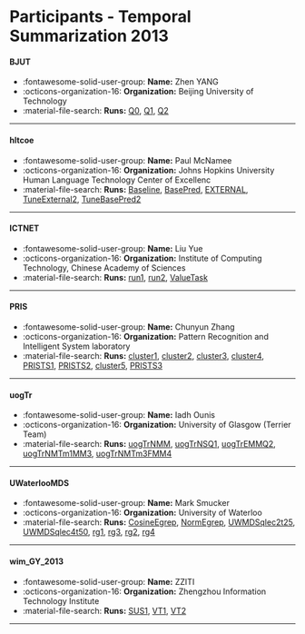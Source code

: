 # Participants - Temporal Summarization 2013 

#### BJUT 
 - :fontawesome-solid-user-group: **Name:** Zhen YANG 
 - :octicons-organization-16: **Organization:** Beijing University of Technology 
 - :material-file-search: **Runs:** [Q0](./runs.md#q0), [Q1](./runs.md#q1), [Q2](./runs.md#q2) 

---
#### hltcoe 
 - :fontawesome-solid-user-group: **Name:** Paul McNamee 
 - :octicons-organization-16: **Organization:** Johns Hopkins University Human Language Technology Center of Excellenc 
 - :material-file-search: **Runs:** [Baseline](./runs.md#baseline), [BasePred](./runs.md#basepred), [EXTERNAL](./runs.md#external), [TuneExternal2](./runs.md#tuneexternal2), [TuneBasePred2](./runs.md#tunebasepred2) 

---
#### ICTNET 
 - :fontawesome-solid-user-group: **Name:** Liu Yue 
 - :octicons-organization-16: **Organization:** Institute of Computing Technology, Chinese Academy of Sciences 
 - :material-file-search: **Runs:** [run1](./runs.md#run1), [run2](./runs.md#run2), [ValueTask](./runs.md#valuetask) 

---
#### PRIS 
 - :fontawesome-solid-user-group: **Name:** Chunyun Zhang 
 - :octicons-organization-16: **Organization:** Pattern Recognition and Intelligent System laboratory 
 - :material-file-search: **Runs:** [cluster1](./runs.md#cluster1), [cluster2](./runs.md#cluster2), [cluster3](./runs.md#cluster3), [cluster4](./runs.md#cluster4), [PRISTS1](./runs.md#prists1), [PRISTS2](./runs.md#prists2), [cluster5](./runs.md#cluster5), [PRISTS3](./runs.md#prists3) 

---
#### uogTr 
 - :fontawesome-solid-user-group: **Name:** Iadh Ounis 
 - :octicons-organization-16: **Organization:** University of Glasgow (Terrier Team) 
 - :material-file-search: **Runs:** [uogTrNMM](./runs.md#uogtrnmm), [uogTrNSQ1](./runs.md#uogtrnsq1), [uogTrEMMQ2](./runs.md#uogtremmq2), [uogTrNMTm1MM3](./runs.md#uogtrnmtm1mm3), [uogTrNMTm3FMM4](./runs.md#uogtrnmtm3fmm4) 

---
#### UWaterlooMDS 
 - :fontawesome-solid-user-group: **Name:** Mark Smucker 
 - :octicons-organization-16: **Organization:** University of Waterloo 
 - :material-file-search: **Runs:** [CosineEgrep](./runs.md#cosineegrep), [NormEgrep](./runs.md#normegrep), [UWMDSqlec2t25](./runs.md#uwmdsqlec2t25), [UWMDSqlec4t50](./runs.md#uwmdsqlec4t50), [rg1](./runs.md#rg1), [rg3](./runs.md#rg3), [rg2](./runs.md#rg2), [rg4](./runs.md#rg4) 

---
#### wim_GY_2013 
 - :fontawesome-solid-user-group: **Name:** ZZITI 
 - :octicons-organization-16: **Organization:** Zhengzhou Information Technology Institute 
 - :material-file-search: **Runs:** [SUS1](./runs.md#sus1), [VT1](./runs.md#vt1), [VT2](./runs.md#vt2) 

---
